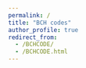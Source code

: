 ```yaml
---
permalink: /
title: "BCH codes"
author_profile: true
redirect_from: 
  - /BCHCODE/
  - /BCHCODE.html
---
```

